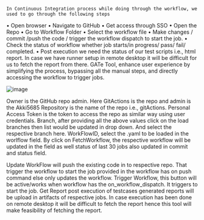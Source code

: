 	In Continuous Integration process while doing through the workflow, we used to go through the following steps 
•	Open browser 
•	Navigate to GitHub 
•	Get access through SSO 
•	Open the Repo 
•	Go to Workflow Folder 
•	Select the workflow file 
•	Make changes / commit /push the code / trigger the workflow dispatch to start the job. 
•	Check the status of workflow whether job starts/in progress/ pass/ fail/ completed. 
•	Post execution we need the status of our test scripts i.e., html report. In case we have runner setup in remote desktop it will be difficult for us to fetch the report from there. 
GATe Tool, enhance user experience by simplifying the process, bypassing all the manual steps, and directly accessing the workflow to trigger jobs.





![image](https://github.com/user-attachments/assets/ce910550-a851-4e5f-89b7-0ec3c73b0ebb)










Owner  is the GitHub repo admin. Here GitActions is the repo and admin is the Akki5685 
Repository is the name of the repo i.e., gitActions.
Personal Access Token is the token to access the repo as similar way using user credentials.
Branch, after providing all the above values click on the load branches then list would be updated in drop down. And select the respective branch here.
WorkFlowID, select the .yaml to be loaded in the worlflow field.
By click on FetchWorkflow, the respective workflow will be updated in the field as well status of last 30 jobs also updated in commit and status field.

Update WorkFlow will push the existing code in to respective repo. That trigger the workflow to start the job provided in the workflow has on push command else only updates the workflow.
Trigger Workflow, this button will be active/works when workflow has the on_workflow_dispatch. It triggers to start the job.
Get Report post execution of testcases generated reports will be upload in artifacts of respective jobs. In case execution has been done on remote desktop it will be difficult to fetch the report hence this tool will make feasibility of fetching the report.

